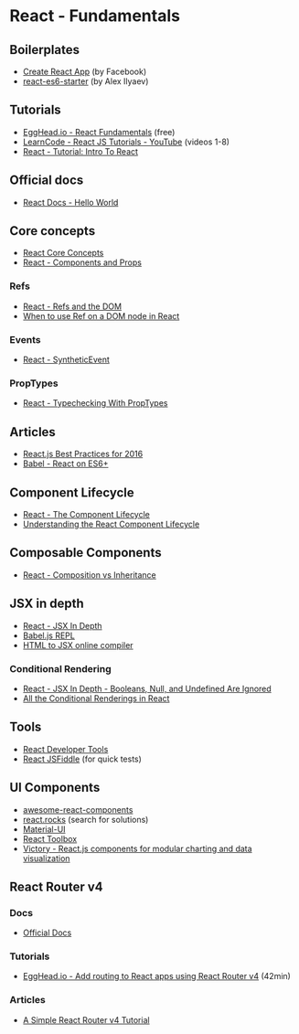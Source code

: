 React - Fundamentals
=====================

Boilerplates
-------------

- [Create React App](https://github.com/facebookincubator/create-react-app) (by Facebook)
- [react-es6-starter](https://github.com/alexilyaev/react-es6-starter) (by Alex Ilyaev)

Tutorials
----------

- [EggHead.io - React Fundamentals](https://egghead.io/courses/react-fundamentals) (free)
- [LearnCode - React JS Tutorials - YouTube](https://www.youtube.com/playlist?list=PLoYCgNOIyGABj2GQSlDRjgvXtqfDxKm5b) (videos 1-8)
- [React - Tutorial: Intro To React](https://facebook.github.io/react/tutorial/tutorial.html)

Official docs
--------------

- [React Docs - Hello World](https://facebook.github.io/react/docs/hello-world.html)

Core concepts
--------------

- [React Core Concepts](https://zombiecodekill.com/2016/06/07/react-core-concepts/)
- [React - Components and Props](https://facebook.github.io/react/docs/components-and-props.html)

### Refs

- [React - Refs and the DOM](https://facebook.github.io/react/docs/refs-and-the-dom.html)
- [When to use Ref on a DOM node in React](https://www.robinwieruch.de/react-ref-attribute-dom-node/)

### Events

- [React - SyntheticEvent](https://facebook.github.io/react/docs/events.html)

### PropTypes

- [React - Typechecking With PropTypes](https://facebook.github.io/react/docs/typechecking-with-proptypes.html)

Articles
---------

- [React.js Best Practices for 2016](https://blog.risingstack.com/react-js-best-practices-for-2016/)
- [Babel - React on ES6+](https://babeljs.io/blog/2015/06/07/react-on-es6-plus)

Component Lifecycle
--------------------

- [React - The Component Lifecycle](https://facebook.github.io/react/docs/react-component.html)
- [Understanding the React Component Lifecycle](http://busypeoples.github.io/post/react-component-lifecycle/)

Composable Components
----------------------

- [React - Composition vs Inheritance](https://facebook.github.io/react/docs/composition-vs-inheritance.html)

JSX in depth
-------------

- [React - JSX In Depth](https://facebook.github.io/react/docs/jsx-in-depth.html)
- [Babel.js REPL](https://babeljs.io/repl/)
- [HTML to JSX online compiler](http://magic.reactjs.net/htmltojsx.htm)

### Conditional Rendering

- [React - JSX In Depth - Booleans, Null, and Undefined Are Ignored](https://facebook.github.io/react/docs/jsx-in-depth.html#booleans-null-and-undefined-are-ignored)
- [All the Conditional Renderings in React](https://www.robinwieruch.de/conditional-rendering-react/)

Tools
------

- [React Developer Tools](https://github.com/facebook/react-devtools)
- [React JSFiddle](https://jsfiddle.net/reactjs/69z2wepo/) (for quick tests)

UI Components
----------------

- [awesome-react-components](https://github.com/brillout/awesome-react-components)
- [react.rocks](https://react.rocks/) (search for solutions)
- [Material-UI](http://www.material-ui.com/)
- [React Toolbox](http://react-toolbox.com/)
- [Victory - React.js components for modular charting and data visualization](http://formidable.com/open-source/victory/)

React Router v4
----------------

### Docs

- [Official Docs](https://reacttraining.com/react-router/web)

### Tutorials

- [EggHead.io - Add routing to React apps using React Router v4](https://egghead.io/courses/add-routing-to-react-apps-using-react-router-v4) (42min)

### Articles

- [A Simple React Router v4 Tutorial](https://medium.com/@pshrmn/a-simple-react-router-v4-tutorial-7f23ff27adf)
